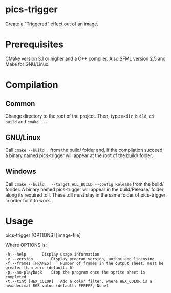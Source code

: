 # pics-trigger
Create a "Triggered" effect out of an image.

# Prerequisites
[CMake](https://cmake.org/) version 3.1 or higher and a C++ compiler. Also [SFML](https://www.sfml-dev.org/index.php) version 2.5 and Make for GNU/Linux.

# Compilation
## Common
Change directory to the root of the project. Then, type `mkdir build`, `cd build` and `cmake ..`.
## GNU/Linux
Call `cmake --build .` from the build/ folder and, if the compilation succeed, a binary named pics-trigger will appear at the root of the build/ folder.
## Windows
Call `cmake --build . --target ALL_BUILD --config Release` from the build/ forlder. A binary named pics-trigger will appear in the build/Release/ folder along its required .dll. These .dll must stay in the same folder of pics-trigger in order for it to work.

# Usage
pics-trigger [OPTIONS] [image-file]

Where OPTIONS is:
```
-h,--help		Display usage information
-v,--version		Display program version, author and licensing
-f,--frames [FRAMES]	Number of frames in the output sheet, must be greater than zero (default: 6)
-p,--no-playback	Stop the program once the sprite sheet is completed
-t,--tint [HEX_COLOR]	Add a color filter, where HEX_COLOR is a hexadecimal RGB value (default: FFFFFF, None)
```
